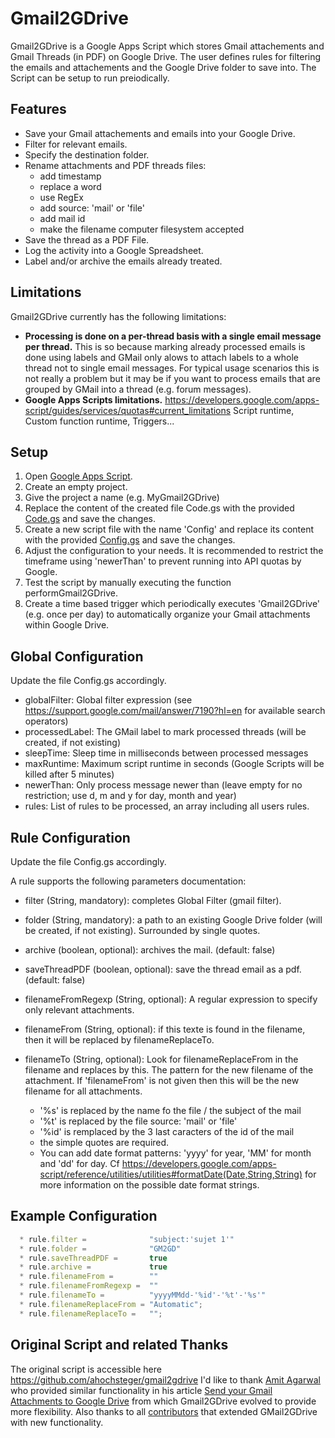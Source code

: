Gmail2GDrive
============

Gmail2GDrive is a Google Apps Script which stores Gmail attachements and Gmail Threads (in PDF) on Google Drive.
The user defines rules for filtering the emails and attachements and the Google Drive folder to save into.
The Script can be setup to run preiodically.


Features
--------

* Save your Gmail attachements and emails into your Google Drive.
* Filter for relevant emails.
* Specify the destination folder.
* Rename attachments and PDF threads files:
   * add timestamp
   * replace a word
   * use RegEx
   * add source: 'mail' or 'file'
   * add mail id
   * make the filename computer filesystem accepted
* Save the thread as a PDF File.
* Log the activity into a Google Spreadsheet.
* Label and/or archive the emails already treated.


Limitations
-----------

Gmail2GDrive currently has the following limitations:

* **Processing is done on a per-thread basis with a single email message per thread.** This is so because marking already processed emails is done using labels and GMail only alows to attach labels to a whole thread not to single email messages. For typical usage scenarios this is not really a problem but it may be if you want to process emails that are grouped by GMail into a thread (e.g. forum messages).
* **Google Apps Scripts limitations.** https://developers.google.com/apps-script/guides/services/quotas#current_limitations Script runtime, Custom function runtime, Triggers...


Setup
-----

1. Open [Google Apps Script](https://script.google.com/).
2. Create an empty project.
3. Give the project a name (e.g. MyGmail2GDrive)
4. Replace the content of the created file Code.gs with the provided [Code.gs](https://github.com/ahochsteger/gmail2gdrive/blob/master/Code.gs) and save the changes.
5. Create a new script file with the name 'Config' and replace its content with the provided [Config.gs](https://github.com/ahochsteger/gmail2gdrive/blob/master/Config.gs) and save the changes.
6. Adjust the configuration to your needs. It is recommended to restrict the timeframe using 'newerThan' to prevent running into API quotas by Google.
7. Test the script by manually executing the function performGmail2GDrive.
8. Create a time based trigger which periodically executes 'Gmail2GDrive' (e.g. once per day) to automatically organize your Gmail attachments within Google Drive.

Global Configuration
--------------------
Update the file Config.gs accordingly.

* globalFilter: Global filter expression (see <https://support.google.com/mail/answer/7190?hl=en> for available search operators)
* processedLabel: The GMail label to mark processed threads (will be created, if not existing)
* sleepTime: Sleep time in milliseconds between processed messages
* maxRuntime: Maximum script runtime in seconds (Google Scripts will be killed after 5 minutes)
* newerThan: Only process message newer than (leave empty for no restriction; use d, m and y for day, month and year)
* rules: List of rules to be processed, an array including all users rules.

Rule Configuration
------------------
Update the file Config.gs accordingly.

A rule supports the following parameters documentation:

* filter (String, mandatory): completes Global Filter (gmail filter).
* folder (String, mandatory): a path to an existing Google Drive folder (will be created, if not existing). Surrounded by single quotes.
* archive (boolean, optional): archives the mail. (default: false)
* saveThreadPDF (boolean, optional): save the thread email as a pdf. (default: false)

* filenameFromRegexp (String, optional): A regular expression to specify only relevant attachments. 
* filenameFrom (String, optional): if this texte is found in the filename, then it will be replaced by filenameReplaceTo.
* filenameTo (String, optional): Look for filenameReplaceFrom in the filename and replaces by this. The pattern for the new filename of the attachment. If 'filenameFrom' is not given then this will be the new filename for all attachments. 
  * '%s' is replaced by the name fo the file / the subject of the mail
  * '%t' is replaced by the file source: 'mail' or 'file'
  * '%id' is remplaced by the 3 last caracters of the id of the mail
  * the simple quotes are required.
  * You can add date format patterns: 'yyyy' for year, 'MM' for month and 'dd' for day. Cf <https://developers.google.com/apps-script/reference/utilities/utilities#formatDate(Date,String,String)> for more information on the possible date format strings.

Example Configuration
---------------------

```javascript
  * rule.filter =              "subject:'sujet 1'"
  * rule.folder =              "GM2GD"
  * rule.saveThreadPDF =       true
  * rule.archive =             true
  * rule.filenameFrom =        ""
  * rule.filenameFromRegexp =  ""
  * rule.filenameTo =          "yyyyMMdd-'%id'-'%t'-'%s'"
  * rule.filenameReplaceFrom = "Automatic";
  * rule.filenameReplaceTo =   "";
```

Original Script and related Thanks
----------------------------------

The original script is accessible here https://github.com/ahochsteger/gmail2gdrive
I'd like to thank [Amit Agarwal](http://www.labnol.org/about/) who provided similar functionality in his article [Send your Gmail Attachments to Google Drive](http://www.labnol.org/internet/send-gmail-to-google-drive/21236/) from which Gmail2GDrive evolved to provide more flexibility.
Also thanks to all [contributors](https://github.com/ahochsteger/gmail2gdrive/graphs/contributors) that extended GMail2GDrive with new functionality.
